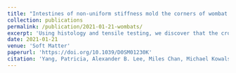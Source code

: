 ```yaml
---
title: "Intestines of non-uniform stiffness mold the corners of wombat feces"
collection: publications
permalink: /publication/2021-01-21-wombats/
excerpt: 'Using histology and tensile testing, we discover that the cross-section of the intestine exhibits regions with a two-fold increase in thickness and a four-fold increase in stiffness, which we hypothesize facilitates the formation of corners by contractions of the intestine.'
date: 2021-01-21
venue: 'Soft Matter'
paperurl: 'https://doi.org/10.1039/D0SM01230K'
citation: 'Yang, Patricia, Alexander B. Lee, Miles Chan, Michael Kowalski, Kelly Qiu, Christopher Waid, Gabriel Cervantes, et al. “Intestines of Non-Uniform Stiffness Mold the Corners of Wombat Feces.” Soft Matter 17, no. 3 (2021): 475–88. https://doi.org/10.1039/D0SM01230K.'
---
```


